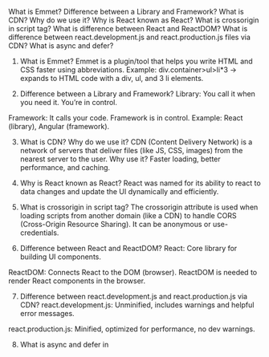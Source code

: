 What is Emmet?
Difference between a Library and Framework?
What is CDN? Why do we use it?
Why is React known as React?
What is crossorigin in script tag?
What is difference between React and ReactDOM?
What is difference between react.development.js and react.production.js files via CDN?
What is async and defer?

1. What is Emmet?
Emmet is a plugin/tool that helps you write HTML and CSS faster using abbreviations.
Example: div.container>ul>li*3 → expands to HTML code with a div, ul, and 3 li elements.

2. Difference between a Library and Framework?
Library: You call it when you need it. You’re in control.

Framework: It calls your code. Framework is in control.
Example: React (library), Angular (framework).

3. What is CDN? Why do we use it?
CDN (Content Delivery Network) is a network of servers that deliver files (like JS, CSS, images) from the nearest server to the user.
Why use it? Faster loading, better performance, and caching.

4. Why is React known as React?
React was named for its ability to react to data changes and update the UI dynamically and efficiently.

5. What is crossorigin in script tag?
The crossorigin attribute is used when loading scripts from another domain (like a CDN) to handle CORS (Cross-Origin Resource Sharing).
It can be anonymous or use-credentials.

6. Difference between React and ReactDOM?
React: Core library for building UI components.

ReactDOM: Connects React to the DOM (browser).
ReactDOM is needed to render React components in the browser.

7. Difference between react.development.js and react.production.js via CDN?
react.development.js: Unminified, includes warnings and helpful error messages.

react.production.js: Minified, optimized for performance, no dev warnings.

8. What is async and defer in <script> tag?
async: Script loads and runs independently, might interrupt HTML parsing.

defer: Script loads in background and runs after HTML is fully parsed.